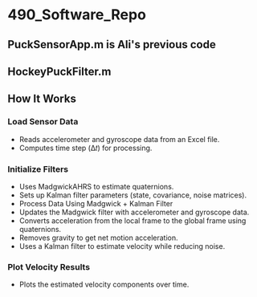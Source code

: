 # 490_Software_Repo
## PuckSensorApp.m is Ali's previous code

## HockeyPuckFilter.m
## How It Works
### Load Sensor Data
* Reads accelerometer and gyroscope data from an Excel file.
* Computes time step (Δ𝑡) for processing.

### Initialize Filters
* Uses MadgwickAHRS to estimate quaternions.
* Sets up Kalman filter parameters (state, covariance, noise matrices).
* Process Data Using Madgwick + Kalman Filter
* Updates the Madgwick filter with accelerometer and gyroscope data.
* Converts acceleration from the local frame to the global frame using quaternions.
* Removes gravity to get net motion acceleration.
* Uses a Kalman filter to estimate velocity while reducing noise.

### Plot Velocity Results
* Plots the estimated velocity components over time.
